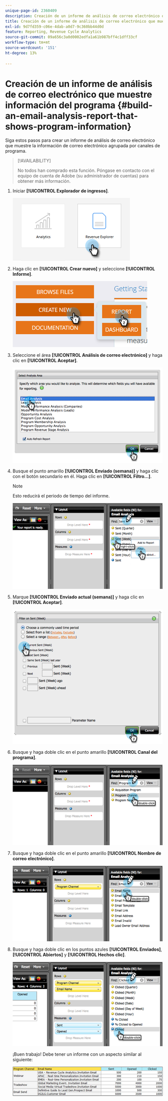 ```yaml
---
unique-page-id: 2360409
description: Creación de un informe de análisis de correo electrónico que muestre la información del programa - Documentos de Marketo - Documentación del producto
title: Creación de un informe de análisis de correo electrónico que muestre información del programa
exl-id: 9d7fd359-c06e-4dab-a0d7-9c360bb44d0d
feature: Reporting, Revenue Cycle Analytics
source-git-commit: 09a656c3a0d0002edfa1a61b987bff4c1dff33cf
workflow-type: tm+mt
source-wordcount: '151'
ht-degree: 13%

---
```


# Creación de un informe de análisis de correo electrónico que muestre información del programa {#build-an-email-analysis-report-that-shows-program-information}

Siga estos pasos para crear un informe de análisis de correo electrónico que muestre la información de correo electrónico agrupada por canales de programa.

>[!AVAILABILITY]
>
>No todos han comprado esta función. Póngase en contacto con el equipo de cuenta de Adobe (su administrador de cuentas) para obtener más información.

1. Iniciar **[!UICONTROL Explorador de ingresos]**.

   ![](assets/report-that-shows-program-information-1.png)

1. Haga clic en **[!UICONTROL Crear nuevo]** y seleccione **[!UICONTROL Informe]**.

   ![](assets/report-that-shows-program-information-2.png)

1. Seleccione el área **[!UICONTROL Análisis de correo electrónico]** y haga clic en **[!UICONTROL Aceptar]**.

   ![](assets/image2014-9-17-19-3a43-3a20.png)

1. Busque el punto amarillo **[!UICONTROL Enviado (semana)]** y haga clic con el botón secundario en él. Haga clic en **[!UICONTROL Filtro...]**.

   >[!NOTE]
   >
   >Esto reducirá el periodo de tiempo del informe.

   ![](assets/image2014-9-17-19-3a43-3a49.png)

1. Marque **[!UICONTROL Enviado actual (semana)]** y haga clic en **[!UICONTROL Aceptar]**.

   ![](assets/image2014-9-17-19-3a43-3a59.png)

1. Busque y haga doble clic en el punto amarillo **[!UICONTROL Canal del programa]**.

   ![](assets/image2014-9-17-19-3a44-3a14.png)

1. Busque y haga doble clic en el punto amarillo **[!UICONTROL Nombre de correo electrónico]**.

   ![](assets/image2014-9-17-19-3a44-3a34.png)

1. Busque y haga doble clic en los puntos azules **[!UICONTROL Enviados]**, **[!UICONTROL Abiertos]** y **[!UICONTROL Hechos clic]**.

   ![](assets/image2014-9-17-19-3a44-3a41.png)

   ¡Buen trabajo! Debe tener un informe con un aspecto similar al siguiente:

   ![](assets/image2014-9-17-19-3a45-3a1.png)
